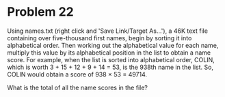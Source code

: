 # Problem 22
Using names.txt (right click and 'Save Link/Target As...'), 
a 46K text file containing over five-thousand first names,
begin by sorting it into alphabetical order. 
Then working out the alphabetical value for each name, multiply this value by its alphabetical 
position in the list to obtain a name score.
For example, 
when the list is sorted into alphabetical order, 
COLIN, which is worth 3 + 15 + 12 + 9 + 14 = 53, is the 938th name in the list. 
So, 
COLIN would obtain a score of 938 × 53 = 49714.

What is the total of all the name scores in the file?
